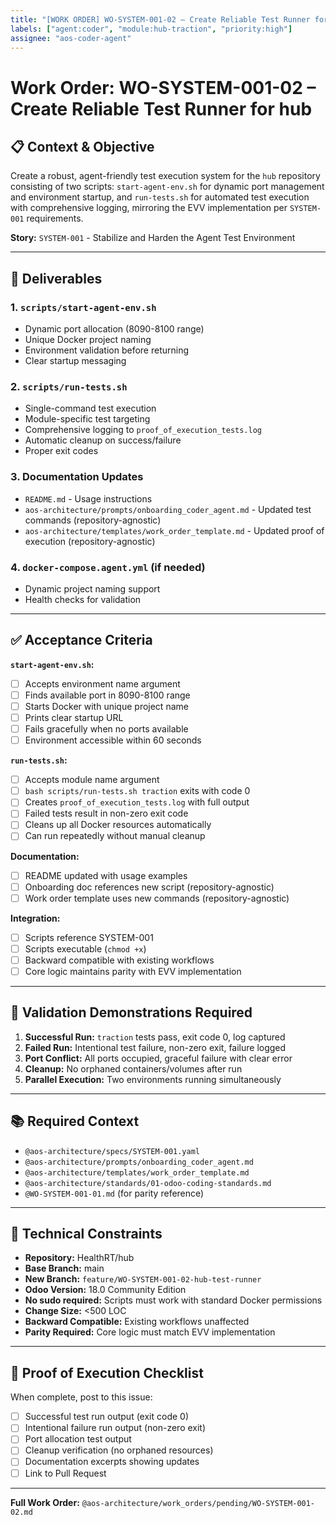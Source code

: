 ```yaml
---
title: "[WORK ORDER] WO-SYSTEM-001-02 – Create Reliable Test Runner for hub"
labels: ["agent:coder", "module:hub-traction", "priority:high"]
assignee: "aos-coder-agent"
---
```


# Work Order: WO-SYSTEM-001-02 – Create Reliable Test Runner for hub

## 📋 Context & Objective

Create a robust, agent-friendly test execution system for the `hub` repository consisting of two scripts: `start-agent-env.sh` for dynamic port management and environment startup, and `run-tests.sh` for automated test execution with comprehensive logging, mirroring the EVV implementation per `SYSTEM-001` requirements.

**Story:** `SYSTEM-001` - Stabilize and Harden the Agent Test Environment

---

## 🎯 Deliverables

### 1. `scripts/start-agent-env.sh`
- Dynamic port allocation (8090-8100 range)
- Unique Docker project naming
- Environment validation before returning
- Clear startup messaging

### 2. `scripts/run-tests.sh`
- Single-command test execution
- Module-specific test targeting
- Comprehensive logging to `proof_of_execution_tests.log`
- Automatic cleanup on success/failure
- Proper exit codes

### 3. Documentation Updates
- `README.md` - Usage instructions
- `aos-architecture/prompts/onboarding_coder_agent.md` - Updated test commands (repository-agnostic)
- `aos-architecture/templates/work_order_template.md` - Updated proof of execution (repository-agnostic)

### 4. `docker-compose.agent.yml` (if needed)
- Dynamic project naming support
- Health checks for validation

---

## ✅ Acceptance Criteria

**`start-agent-env.sh`:**
- [ ] Accepts environment name argument
- [ ] Finds available port in 8090-8100 range
- [ ] Starts Docker with unique project name
- [ ] Prints clear startup URL
- [ ] Fails gracefully when no ports available
- [ ] Environment accessible within 60 seconds

**`run-tests.sh`:**
- [ ] Accepts module name argument
- [ ] `bash scripts/run-tests.sh traction` exits with code 0
- [ ] Creates `proof_of_execution_tests.log` with full output
- [ ] Failed tests result in non-zero exit code
- [ ] Cleans up all Docker resources automatically
- [ ] Can run repeatedly without manual cleanup

**Documentation:**
- [ ] README updated with usage examples
- [ ] Onboarding doc references new script (repository-agnostic)
- [ ] Work order template uses new commands (repository-agnostic)

**Integration:**
- [ ] Scripts reference SYSTEM-001
- [ ] Scripts executable (`chmod +x`)
- [ ] Backward compatible with existing workflows
- [ ] Core logic maintains parity with EVV implementation

---

## 🧪 Validation Demonstrations Required

1. **Successful Run:** `traction` tests pass, exit code 0, log captured
2. **Failed Run:** Intentional test failure, non-zero exit, failure logged
3. **Port Conflict:** All ports occupied, graceful failure with clear error
4. **Cleanup:** No orphaned containers/volumes after run
5. **Parallel Execution:** Two environments running simultaneously

---

## 📚 Required Context

- `@aos-architecture/specs/SYSTEM-001.yaml`
- `@aos-architecture/prompts/onboarding_coder_agent.md`
- `@aos-architecture/templates/work_order_template.md`
- `@aos-architecture/standards/01-odoo-coding-standards.md`
- `@WO-SYSTEM-001-01.md` (for parity reference)

---

## 🔧 Technical Constraints

- **Repository:** HealthRT/hub
- **Base Branch:** main
- **New Branch:** `feature/WO-SYSTEM-001-02-hub-test-runner`
- **Odoo Version:** 18.0 Community Edition
- **No sudo required:** Scripts must work with standard Docker permissions
- **Change Size:** <500 LOC
- **Backward Compatible:** Existing workflows unaffected
- **Parity Required:** Core logic must match EVV implementation

---

## 📝 Proof of Execution Checklist

When complete, post to this issue:

- [ ] Successful test run output (exit code 0)
- [ ] Intentional failure run output (non-zero exit)
- [ ] Port allocation test output
- [ ] Cleanup verification (no orphaned resources)
- [ ] Documentation excerpts showing updates
- [ ] Link to Pull Request

---

**Full Work Order:** `@aos-architecture/work_orders/pending/WO-SYSTEM-001-02.md`
